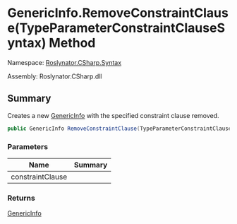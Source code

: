 # GenericInfo\.RemoveConstraintClause\(TypeParameterConstraintClauseSyntax\) Method

Namespace: [Roslynator.CSharp.Syntax](../../README.md)

Assembly: Roslynator\.CSharp\.dll

## Summary

Creates a new [GenericInfo](../README.md) with the specified constraint clause removed\.

```csharp
public GenericInfo RemoveConstraintClause(TypeParameterConstraintClauseSyntax constraintClause)
```

### Parameters

| Name | Summary |
| ---- | ------- |
| constraintClause | |

### Returns

[GenericInfo](../README.md)

